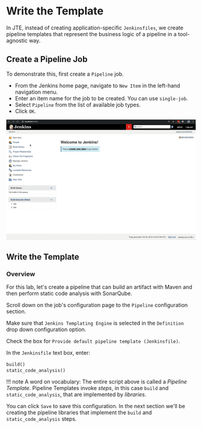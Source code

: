# Write the Template

In JTE, instead of creating application-specific `Jenkinsfiles`, we create pipeline templates that represent the business logic of a pipeline in a tool-agnostic way.

## Create a Pipeline Job

To demonstrate this, first create a `Pipeline` job.

* From the Jenkins home page, navigate to `New Item` in the left-hand navigation menu.
* Enter an item name for the job to be created. You can use `single-job`.
* Select `Pipeline` from the list of available job types.
* Click `OK`.

![](./images/create_pipeline_job.gif)

## Write the Template

### Overview

For this lab, let's create a pipeline that can build an artifact with Maven and then perform static code analysis with SonarQube.

Scroll down on the job's configuration page to the `Pipeline` configuration section.

Make sure that `Jenkins Templating Engine` is selected in the `Definition` drop down configuration option.

Check the box for `Provide default pipeline template (Jenkinsfile)`.

In the `Jenkinsfile` text box, enter:

``` text
build()
static_code_analysis()
```

!!! note
    A word on vocabulary: The entire script above is called a *Pipeline Template*. Pipeline Templates invoke *steps*, in this case `build` and `static_code_analysis`, that are implemented by *libraries*.

You can click `Save` to save this configuration. In the next section we'll be creating the pipeline libraries that implement the `build` and `static_code_analysis` steps.
